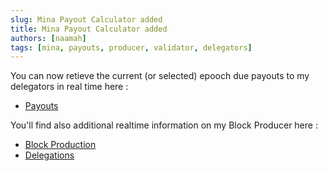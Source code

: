 ```yaml
---
slug: Mina Payout Calculator added
title: Mina Payout Calculator added
authors: [naamah]
tags: [mina, payouts, producer, validator, delegators]
---
```


You can now retieve the current (or selected) epooch due payouts to my delegators in real time here :

* [Payouts](</docs/Node Statistics/payouts>)

You'll find also additional realtime information on my Block Producer here :

* [Block Production](</docs/Node Statistics/block_production>)
* [Delegations](</docs/Node Statistics/delegations>)
